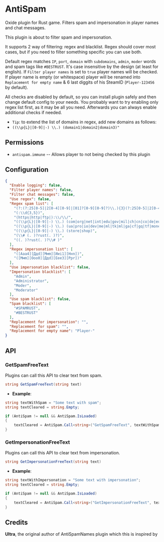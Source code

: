 # AntiSpam
Oxide plugin for Rust game. Filters spam and impersonation in player names and chat messages.

This plugin is about to filter spam and impersonation.

It supports 2 way of filtering: regex and blacklist. Regex should cover most cases, but if you need to filter something specific you can use both.

Default regex matches `IP`, `port`, `domain` with `subdomains`, `admin`, `moder` words and spam tags like `#BESTRUST`. It's case insensitive by the design (at least for english). If `Filter player names` is set to `true` player names will be checked. If player name is empty (or whitespace) player will be renamed into `Replacement for empty name` & 6 last diggits of his SteamID (`Player-123456` by default).

All checks are disabled by default, so you can install plugin safely and then change default config to your needs. You probably want to try enabling only regex list first, as it may be all you need. Afterwards you can always enable additional checks if needed.

* `Tip`: to extend the list of domains in regex, add new domains as follows:
*  `((\\p{L}|[0-9]|-) \\.) (domain1|domain2|domain3)"`

## Permissions

* `antispam.immune` -- Allows player to not being checked by this plugin

##  Configuration

```json
{
  "Enable logging": false,
  "Filter player names": false,
  "Filter chat messages": false,
  "Use regex": false,
  "Regex spam list": [
    "(?:(?:25[0-5]|2[0-4][0-9]|[01]?[0-9][0-9]?)\\.){3}(?:25[0-5]|2[0-4][0-9]|[01]?[0-9][0-9]?)",
    "(:\\d{3,5})",
    "(https|http|ftp|):\\/\\/",
    "((\\p{L}|[0-9]|-) \\.) (com|org|net|int|edu|gov|mil|ch|cn|co|de|eu|fr|in|nz|ru|tk|tr|uk|us)",
    "((\\p{L}|[0-9]|-) \\.) (ua|pro|io|dev|me|ml|tk|ml|ga|cf|gq|tf|money|pl|gg|net|info|cz|sk|nl)",
    "((\\p{L}|[0-9]|-) \\.) (store|shop)",
    "(\\# (. )?rust(. )?)",
    "((. )?rust(. )?\\# )"
  ],
  "Regex impersonation list": [
    "([Ааa4][Ддd][Ммm][Ииi1][Ннn])",
    "([Ммm][Ооo0][Ддd][Ееe3][Ррr])"
  ],
  "Use impersonation blacklist": false,
  "Impersonation blacklist": [
    "Admin",
    "Administrator",
    "Moder",
    "Moderator"
  ],
  "Use spam blacklist": false,
  "Spam blacklist": [
    "#SPAMRUST",
    "#BESTRUST"
  ],
  "Replacement for impersonation": "",
  "Replacement for spam": "",
  "Replacement for empty name": "Player-"
}
```

## API
### GetSpamFreeText
Plugins can call this API to clear text from spam.
```cs
string GetSpamFreeText(string text)
```

* **Example**:
```cs
string textWithSpam = "Some text with spam";
string textCleared = string.Empty;

if (AntiSpam != null && AntiSpam.IsLoaded)
{
    textCleared = AntiSpam.Call<string>("GetSpamFreeText", textWithSpam);
}
```

### GetImpersonationFreeText
Plugins can call this API to clear text from impersonation.
```cs
string GetImpersonationFreeText(string text)
```

* **Example**:
```cs
string textWithImpersonation = "Some text with impersonation";
string textCleared = string.Empty;

if (AntiSpam != null && AntiSpam.IsLoaded)
{
    textCleared = AntiSpam.Call<string>("GetImpersonationFreeText", textWithImpersonation);
}
```

## Credits

**Ultra**, the original author of AntiSpamNames plugin which this is inspired by